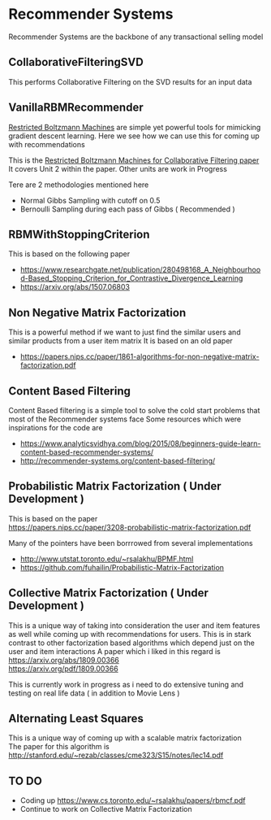 # Recommender Systems 
Recommender Systems are the backbone of any transactional selling model

## CollaborativeFilteringSVD
This performs Collaborative Filtering on the SVD results for an input data

## VanillaRBMRecommender
[Restricted Boltzmann Machines](https://en.wikipedia.org/wiki/Restricted_Boltzmann_machine) are simple yet powerful tools for mimicking gradient descent learning. Here we see how we can use this for coming up with recommendations


This is the [Restricted Boltzmann Machines for Collaborative Filtering paper](https://www.cs.toronto.edu/~rsalakhu/papers/rbmcf.pdf)
It covers Unit 2 within the paper. Other units are work in Progress

Tere are 2 methodologies mentioned here
 - Normal Gibbs Sampling with cutoff on 0.5
 - Bernoulli Sampling during each pass of Gibbs ( Recommended )

## RBMWithStoppingCriterion
This is based on the following paper<br/>
 * https://www.researchgate.net/publication/280498168_A_Neighbourhood-Based_Stopping_Criterion_for_Contrastive_Divergence_Learning<br/>
 * https://arxiv.org/abs/1507.06803

## Non Negative Matrix Factorization
This is a powerful method if we want to just find the similar users and similar products from a user item matrix
It is based on an old paper
 * https://papers.nips.cc/paper/1861-algorithms-for-non-negative-matrix-factorization.pdf

## Content Based Filtering
Content Based filtering is a simple tool to solve the cold start problems that most of the Recommender systems face
Some resources which were inspirations for the code are
 * https://www.analyticsvidhya.com/blog/2015/08/beginners-guide-learn-content-based-recommender-systems/
 * http://recommender-systems.org/content-based-filtering/

## Probabilistic Matrix Factorization ( Under Development )
This is based on the paper <br/>
https://papers.nips.cc/paper/3208-probabilistic-matrix-factorization.pdf

Many of the pointers have been borrrowed from several implementations
 * http://www.utstat.toronto.edu/~rsalakhu/BPMF.html
 * https://github.com/fuhailin/Probabilistic-Matrix-Factorization


## Collective Matrix Factorization ( Under Development )
This is a unique way of taking into consideration the user and item features as well while coming up with recommendations for users. This is in stark contrast to other factorization based algorithms which depend just on the user and item interactions
A paper which i liked in this regard is </br>
https://arxiv.org/abs/1809.00366 </br>
https://arxiv.org/pdf/1809.00366

This is currently work in progress as i need to do extensive tuning and testing on real life data ( in addition to Movie Lens )

## Alternating Least Squares
This is a unique way of coming up with a scalable matrix factorization </br>
The paper for this algorithm is http://stanford.edu/~rezab/classes/cme323/S15/notes/lec14.pdf

## TO DO
 - Coding up https://www.cs.toronto.edu/~rsalakhu/papers/rbmcf.pdf
 - Continue to work on Collective Matrix Factorization
